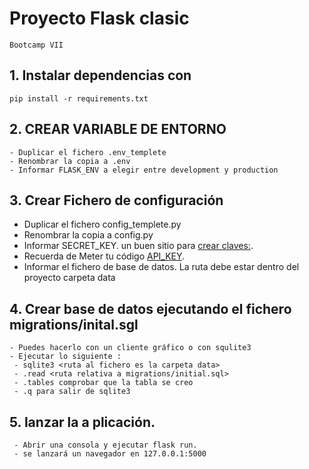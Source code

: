 # Proyecto Flask clasic
```
Bootcamp VII
```
## 1. Instalar dependencias con
```
pip install -r requirements.txt
```
## 2. CREAR VARIABLE DE ENTORNO
  ```
  - Duplicar el fichero .env_templete
  - Renombrar la copia a .env
  - Informar FLASK_ENV a elegir entre development y production
  ```
## 3. Crear Fichero de configuración
  
  - Duplicar el fichero config_templete.py
  - Renombrar la copia a config.py
  - Informar SECRET_KEY. un buen sitio para [crear claves:](https://randomkeygen.com/).
  - Recuerda de Meter tu código [API_KEY](https://pro.coinmarketcap.com).
  - Informar el fichero de base de datos. La ruta debe estar dentro del proyecto carpeta data
 
## 4. Crear base de datos ejecutando el fichero migrations/inital.sgl
   ```
   - Puedes hacerlo con un cliente gráfico o con squlite3
   - Ejecutar lo siguiente : 
    - sqlite3 <ruta al fichero es la carpeta data>
    - .read <ruta relativa a migrations/initial.sql>
    - .tables comprobar que la tabla se creo
    - .q para salir de sqlite3
   ```
## 5. lanzar la a plicación.
  ```
   - Abrir una consola y ejecutar flask run.
   - se lanzará un navegador en 127.0.0.1:5000
  ```